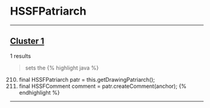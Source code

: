 # HSSFPatriarch

***

## [Cluster 1](./1)
1 results
> sets the 
{% highlight java %}
210. final HSSFPatriarch patr = this.getDrawingPatriarch();
216. final HSSFComment comment = patr.createComment(anchor);
{% endhighlight %}

***

